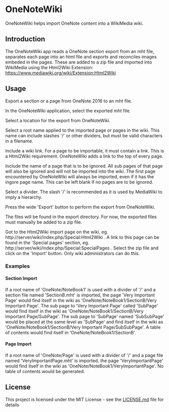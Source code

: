 # OneNoteWiki

OneNoteWiki helps import OneNote content into a WikiMedia wiki.

## Introduction

The OneNoteWiki app reads a OneNote section export from an mht file, separates
each page into an html file and exports and reconciles images embeded in the pages.
These are added to a zip file and imported into WikiMedia using the Html2Wiki
Extension: https://www.mediawiki.org/wiki/Extension:Html2Wiki

## Usage

Export a section or a page from OneNote 2016 to an mht file.

In the OneNoteWiki application, select the exported mht file.

Select a location for the export from OneNoteWiki.

Select a root name applied to the imported page or pages in the wiki.
This name can include slashes '/' or other dividers, but must be valid
characters in a filename.

Include a wiki link. For a page to be importable, it must contain a link.
This is a Html2Wiki requirement. OneNoteWiki adds a link to the top of every page.

Include the name of a page that is to be ignored. All sub pages of that page
will also be ignored and will not be imported into the wiki. The first page
encountered by OneNoteWiki will always be imported, even if it has the ingore page name.
This can be left blank if no pages are to be ignored.

Select a divider. The slash '/' is recommended as it is used by MediaWiki to imply a hierarchy.

Press the wide 'Export' button to perform the export from OneNoteWiki.

The files will be found in the export directory.
For now, the exported files must manually be added to a zip file.

Got to the Html2Wiki import page on the wiki, eg. http://server/wiki/index.php/Special:Html2Wiki .
A link to this page can be found in the 'Special pages' section, eg. http://server/wiki/index.php/Special:SpecialPages .
Select the zip file and click on the 'Import' button. Only wiki administrators can do this.

### Examples

#### Section Import

If a root name of 'OneNote/NoteBook1' is used with a divider of '/'
and a section file named 'SectionB.mht' is imported,
the page 'Very Important Page' would find itself in the wiki
as 'OneNote/NoteBook1/SectionB/Very Important Page'.
The sub page to 'Very Important Page' called 'SubPage' would find
itself in the wiki as 'OneNote/NoteBook1/SectionB/Very Important Page/SubPage'.
The sub page to 'SubPage' named 'SubSubPage' would be placed at the same level as 'SubPage' and
find itself in the wiki as 'OneNote/NoteBook1/SectionB/Very Important Page/SubSubPage'.
A table of contents would find itself in 'OneNote/NoteBook1/SectionB'.

#### Page Import

If a root name of 'OneNote/Page' is used with a divider of '/'
and a page file named 'VeryImportantPage.mht' is imported,
the page 'VeryImportantPage' would find itself in the wiki
as 'OneNote/NoteBook1/VeryImportantPage'.
No table of contents would be generated.

## License

This project is licensed under the MIT License - see the [LICENSE.md](LICENSE.md) file for details
